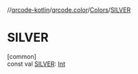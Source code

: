 //[qrcode-kotlin](../../../index.md)/[qrcode.color](../index.md)/[Colors](index.md)/[SILVER](-s-i-l-v-e-r.md)

# SILVER

[common]\
const val [SILVER](-s-i-l-v-e-r.md): [Int](https://kotlinlang.org/api/latest/jvm/stdlib/kotlin-stdlib/kotlin/-int/index.html)

